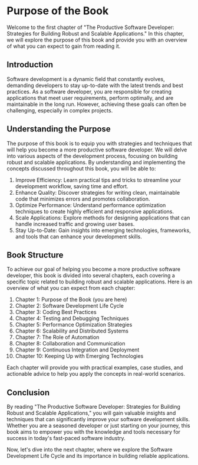 Purpose of the Book
==============================

Welcome to the first chapter of "The Productive Software Developer: Strategies for Building Robust and Scalable Applications." In this chapter, we will explore the purpose of this book and provide you with an overview of what you can expect to gain from reading it.

Introduction
------------

Software development is a dynamic field that constantly evolves, demanding developers to stay up-to-date with the latest trends and best practices. As a software developer, you are responsible for creating applications that meet user requirements, perform optimally, and are maintainable in the long run. However, achieving these goals can often be challenging, especially in complex projects.

Understanding the Purpose
-------------------------

The purpose of this book is to equip you with strategies and techniques that will help you become a more productive software developer. We will delve into various aspects of the development process, focusing on building robust and scalable applications. By understanding and implementing the concepts discussed throughout this book, you will be able to:

1. Improve Efficiency: Learn practical tips and tricks to streamline your development workflow, saving time and effort.
2. Enhance Quality: Discover strategies for writing clean, maintainable code that minimizes errors and promotes collaboration.
3. Optimize Performance: Understand performance optimization techniques to create highly efficient and responsive applications.
4. Scale Applications: Explore methods for designing applications that can handle increased traffic and growing user bases.
5. Stay Up-to-Date: Gain insights into emerging technologies, frameworks, and tools that can enhance your development skills.

Book Structure
--------------

To achieve our goal of helping you become a more productive software developer, this book is divided into several chapters, each covering a specific topic related to building robust and scalable applications. Here is an overview of what you can expect from each chapter:

1. Chapter 1: Purpose of the Book (you are here)
2. Chapter 2: Software Development Life Cycle
3. Chapter 3: Coding Best Practices
4. Chapter 4: Testing and Debugging Techniques
5. Chapter 5: Performance Optimization Strategies
6. Chapter 6: Scalability and Distributed Systems
7. Chapter 7: The Role of Automation
8. Chapter 8: Collaboration and Communication
9. Chapter 9: Continuous Integration and Deployment
10. Chapter 10: Keeping Up with Emerging Technologies

Each chapter will provide you with practical examples, case studies, and actionable advice to help you apply the concepts in real-world scenarios.

Conclusion
----------

By reading "The Productive Software Developer: Strategies for Building Robust and Scalable Applications," you will gain valuable insights and techniques that can significantly improve your software development skills. Whether you are a seasoned developer or just starting on your journey, this book aims to empower you with the knowledge and tools necessary for success in today's fast-paced software industry.

Now, let's dive into the next chapter, where we explore the Software Development Life Cycle and its importance in building reliable applications.
